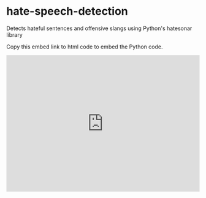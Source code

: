 # hate-speech-detection
Detects hateful sentences and offensive slangs using Python's hatesonar library



Copy this embed link to html code to embed the Python code.
<iframe src="https://trinket.io/embed/python3/64d76f0358?outputOnly=true&runOption=console&runMode=console" width="100%" height="356" frameborder="0" marginwidth="0" marginheight="0" allowfullscreen></iframe>
